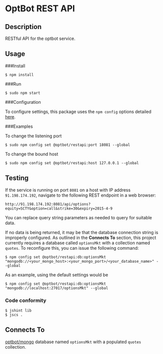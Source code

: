 OptBot REST API
===============
Description
--
RESTful API for the optbot service.

Usage
--

###Install

	$ npm install

###Run

	$ sudo npm start

###Configuration

To configure settings, this package uses the `npm config` options detailed [here](https://docs.npmjs.com/files/package.json#config).

###Examples

To change the listening port

	$ sudo npm config set @optbot/restapi:port 18081 --global

To change the bound host

	$ sudo npm config set @optbot/restapi:host 127.0.0.1 --global

Testing
--
If the service is running on port `8081` on a host with IP address `91.198.174.192`, navigate to the following REST endpoint in a web browser:

	http://91.198.174.192:8081/api/options?equity=SCTY&option=call&strike=30&expiry=2015-4-9

You can replace query string parameters as needed to query for suitable data.

If no data is being returned, it may be that the database connection string is improperly configured. As outlined in the **Connects To** section, this project currently requires a database called `optionsMkt` with a collection named `quotes`. To reconfigure this, you can issue the following command:

	$ npm config set @optbot/restapi:db:optionsMkt "mongodb://<your_mongo_host>:<your_mongo_port>/<your_database_name>" --global

As an example, using the default settings would be

	$ npm config set @optbot/restapi:db:optionsMkt "mongodb://localhost:27017/optionsMkt" --global

### Code conformity
    $ jshint lib
    $ jscs .

Connects To
--
[optbot/mongo](https://github.com/optbot/mongo) database named `optionsMkt` with a populated `quotes` collection.